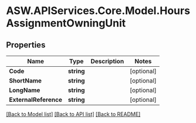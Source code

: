 
# ASW.APIServices.Core.Model.HoursAssignmentOwningUnit

## Properties

Name | Type | Description | Notes
------------ | ------------- | ------------- | -------------
**Code** | **string** |  | [optional] 
**ShortName** | **string** |  | [optional] 
**LongName** | **string** |  | [optional] 
**ExternalReference** | **string** |  | [optional] 

[[Back to Model list]](../README.md#documentation-for-models)
[[Back to API list]](../README.md#documentation-for-api-endpoints)
[[Back to README]](../README.md)


